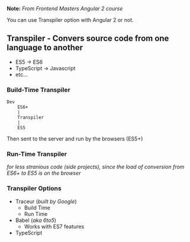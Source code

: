 **Note:** _From Frontend Masters Angular 2 course_

You can use Transpiler option with Angular 2 or not.

## Transpiler - Convers source code from one language to another
* ES5 -> ES6
* TypeScript -> Javascript
* etc...

### Build-Time Transpiler

	Dev
		ES6+
		|
		Transpiler
		|
		ES5

Then sent to the server and run by the browsers (ES5+)

### Run-Time Transpiler
_for less stranious code (side projects), since the load of conversion from ES6+ to ES5 is on the browser_

### Transpiler Options

* Traceur (_built by Google_)
	* Build Time
	* Run Time
* Babel (_aka 6to5_)
	* Works with ES7 features
* TypeScript